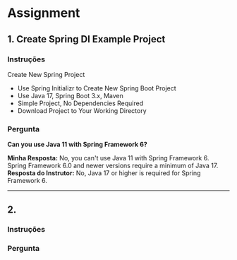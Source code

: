 # Assignment

## 1. Create Spring DI Example Project

### Instruções

Create New Spring Project

* Use Spring Initializr to Create New Spring Boot Project
* Use Java 17, Spring Boot 3.x, Maven
* Simple Project, No Dependencies Required
* Download Project to Your Working Directory

### Pergunta

**Can you use Java 11 with Spring Framework 6?**

**Minha Resposta:** No, you can't use Java 11 with Spring Framework 6. Spring Framework 6.0 and newer versions require a minimum of Java 17.
**Resposta do Instrutor:** No, Java 17 or higher is required for Spring Framework 6.

---

## 2.

### Instruções

### Pergunta